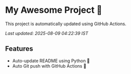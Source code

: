 # My Awesome Project 🚀

This project is automatically updated using GitHub Actions.

_Last updated: 2025-08-09 04:22:39 IST_

## Features
- Auto-update README using Python 🐍
- Auto Git push with GitHub Actions 🤖
